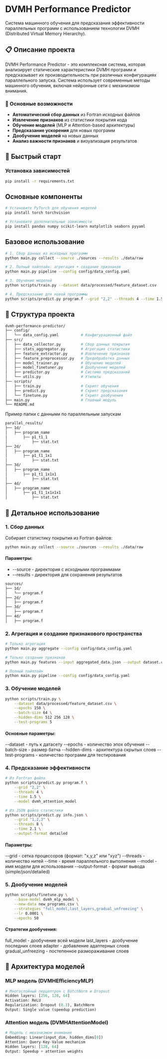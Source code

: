 # DVMH Performance Predictor

Система машинного обучения для предсказания эффективности параллельных программ с использованием технологии DVMH (Distributed Virtual Memory Hierarchy).

## 📋 Описание проекта

DVMH Performance Predictor - это комплексная система, которая анализирует статические характеристики DVMH программ и предсказывает их производительность при различных конфигурациях параллельного запуска. Система использует современные методы машинного обучения, включая нейронные сети с механизмом внимания.

### 🎯 Основные возможности

- **Автоматический сбор данных** из Fortran исходных файлов
- **Извлечение признаков** из статистики покрытия кода
- **Обучение моделей** (MLP и Attention-based архитектуры)
- **Предсказание ускорения** для новых программ
- **Дообучение моделей** на новых данных
- **Анализ важности признаков** и визуализация результатов

## 🚀 Быстрый старт

### Установка зависимостей

```bash
pip install -r requirements.txt
```

## Основные компоненты
```bash
# Установите PyTorch для обучения моделей
pip install torch torchvision

# Установите дополнительные зависимости
pip install pandas numpy scikit-learn matplotlib seaborn pyyaml
```

## Базовое использование
```bash
# 1. Сбор данных из исходных программ
python main.py collect --source ./sources --results ./data/raw

# 2. Полный пайплайн: агрегация + создание признаков
python main.py pipeline --config config/data_config.yaml

# 3. Обучение моделей
python scripts/train.py --dataset data/processed/feature_dataset.csv

# 4. Предсказание для новой программы
python scripts/predict.py program.f --grid "2,2" --threads 4 --time 1.5
```

## 📁 Структура проекта
```bash
dvmh-performance-predictor/
├── config/
│   └── data_config.yaml          # Конфигурационный файл
├── src/
│   ├── data_collector.py         # Сбор данных покрытия
│   ├── stats_aggregator.py       # Агрегация статистики
│   ├── feature_extractor.py      # Извлечение признаков
│   ├── feature_preprocessor.py   # Предобработка данных
│   ├── model_trainer.py          # Обучение моделей
│   ├── model_finetuner.py        # Дообучение моделей
│   ├── predictor.py              # Система предсказаний
│   └── utils.py                  # Утилиты
├── scripts/
│   ├── train.py                  # Скрипт обучения
│   ├── predict.py                # Скрипт предсказания
│   └── finetune.py               # Скрипт дообучения
├── main.py                       # Главный модуль
└── README.md
```

Пример папки с данными по параллельным запускам
```bash
parallel_results/
├── 1d/
│   ├── program_name
│       ├── p1_t1_1
│           ├── stat.txt
├── 2d/
│   ├── program_name
│       ├── p1_t1_1x1
│           ├── stat.txt
├── 3d/
│   ├── program_name
│       ├── p1_t1_1x1x1
│           ├── stat.txt
├── 4d/
│   ├── program_name
│       ├── p1_t1_1x1x1x1
│           ├── stat.txt
```

## 🔧 Детальное использование
### 1. Сбор данных
Собирает статистику покрытия из Fortran файлов:
```bash
python main.py collect --source ./sources --results ./data/raw
```
#### Параметры:
- --source - директория с исходными программами
- --results - директория для сохранения результатов

```bash
sources/
├── 1d/
│   └── program.f
├── 2d/
│   ├── program.f
├── 3d/
│   ├── program.f
├── 4d/
│   ├── program.f
```

### 2. Агрегация и создание признакового пространства
```bash
# Только агрегация
python main.py aggregate --config config/data_config.yaml

# Только создание признаков
python main.py features --input aggregated_data.json --output dataset.csv

# Полный пайплайн
python main.py pipeline --config config/data_config.yaml
```

### 3. Обучение моделей
```bash
python scripts/train.py \
    --dataset data/processed/feature_dataset.csv \
    --epochs 150 \
    --batch-size 64 \
    --hidden-dims 512 256 128 \
    --test-programs 5
```
#### Основные параметры:

--dataset - путь к датасету
--epochs - количество эпох обучения
--batch-size - размер батча
--hidden-dims - архитектура скрытых слоев
--test-programs - количество программ для тестирования

### 4. Предсказание эффективности
```bash
# Из Fortran файла
python scripts/predict.py program.f \
    --grid "2,2" \
    --threads 4 \
    --time 1.5 \
    --model dvmh_attention_model

# Из JSON файла статистики
python scripts/predict.py info.json \
    --grid "1,2,3" \
    --threads 8 \
    --time 2.1 \
    --output-format detailed
```

#### Параметры:

--grid - сетка процессоров (формат: "x,y,z" или "xyz")
--threads - количество нитей
--time - время параллельного выполнения
--model - имя модели для использования
--output-format - формат вывода (simple/json/detailed)

### 5. Дообучение моделей
```bash
python scripts/finetune.py \
    --base-model dvmh_mlp_model \
    --new-data new_programs.csv \
    --strategies "full_model,last_layers,gradual_unfreezing" \
    --lr 0.0001 \
    --epochs 50
```

#### Стратегии дообучения:

full_model - дообучение всей модели
last_layers - дообучение последних слоев
adapter - добавление адаптерных слоев
gradual_unfreezing - постепенное размораживание слоев

## 🧠 Архитектура моделей
### MLP модель (DVMHEfficiencyMLP)
```python
# Многослойный перцептрон с BatchNorm и Dropout
Hidden layers: [256, 128, 64]
Activation: ReLU
Regularization: Dropout (0.3), BatchNorm
Output: Single value (speedup prediction)
```
### Attention модель (DVMHAttentionModel)
```python
# Модель с механизмом внимания
Embedding: Linear(input_dim, hidden_dims[0])
Attention: Query-Key-Value mechanism
Hidden layers: [128, 64]
Output: Speedup + attention weights
```
